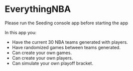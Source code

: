 # EverythingNBA
Please run the Seeding console app before starting the app

In this app you:
- Have the current 30 NBA teams generated with players.
- Have randomized games between teams generated.
- Can create your own games.
- Can create your own players.
- Can simulate your own playoff bracket.
